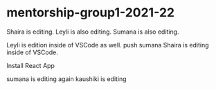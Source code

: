 # mentorship-group1-2021-22

Shaira is editing. 
Leyli is also editing.
Sumana is also editing.


Leyli is edition inside of VSCode as well.
push sumana
Shaira is editing inside of VSCode. 

Install React App

sumana is editing again
kaushiki is editing